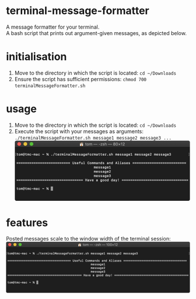 # terminal-message-formatter
A message formatter for your terminal.<br/>
A bash script that prints out argument-given messages, as depicted below.

# initialisation
1. Move to the directory in which the script is located: `cd ~/Downloads`
2. Ensure the script has sufficient permissions: `chmod 700 terminalMessageFormatter.sh`

# usage
1. Move to the directory in which the script is located: `cd ~/Downloads`
2. Execute the script with your messages as arguments:<br/>
`./terminalMessageFormatter.sh message1 message2 message3 ...`<br/>
![running the script](./images/message-formatter.png)

# features
Posted messages scale to the window width of the terminal session:
![demonstation](./images/message-formatter-width-scaling.png)
